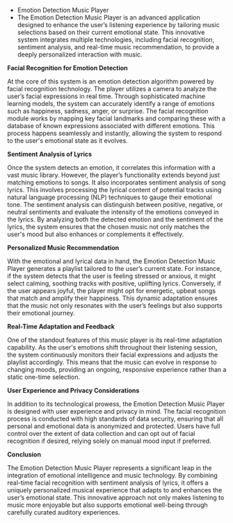 * Emotion Detection Music Player
* The Emotion Detection Music Player is an advanced application designed to enhance the user’s listening experience by tailoring music selections based on their current emotional state. This innovative system integrates multiple technologies, including facial recognition, sentiment analysis, and real-time music recommendation, to provide a deeply personalized interaction with music.

**Facial Recognition for Emotion Detection**

At the core of this system is an emotion detection algorithm powered by facial recognition technology. The player utilizes a camera to analyze the user’s facial expressions in real time. Through sophisticated machine learning models, the system can accurately identify a range of emotions such as happiness, sadness, anger, or surprise. The facial recognition module works by mapping key facial landmarks and comparing these with a database of known expressions associated with different emotions. This process happens seamlessly and instantly, allowing the system to respond to the user's emotional state as it evolves.

**Sentiment Analysis of Lyrics**

Once the system detects an emotion, it correlates this information with a vast music library. However, the player’s functionality extends beyond just matching emotions to songs. It also incorporates sentiment analysis of song lyrics. This involves processing the lyrical content of potential tracks using natural language processing (NLP) techniques to gauge their emotional tone. The sentiment analysis can distinguish between positive, negative, or neutral sentiments and evaluate the intensity of the emotions conveyed in the lyrics. By analyzing both the detected emotion and the sentiment of the lyrics, the system ensures that the chosen music not only matches the user's mood but also enhances or complements it effectively.

**Personalized Music Recommendation**

With the emotional and lyrical data in hand, the Emotion Detection Music Player generates a playlist tailored to the user’s current state. For instance, if the system detects that the user is feeling stressed or anxious, it might select calming, soothing tracks with positive, uplifting lyrics. Conversely, if the user appears joyful, the player might opt for energetic, upbeat songs that match and amplify their happiness. This dynamic adaptation ensures that the music not only resonates with the user’s feelings but also supports their emotional journey.

**Real-Time Adaptation and Feedback**

One of the standout features of this music player is its real-time adaptation capability. As the user's emotions shift throughout their listening session, the system continuously monitors their facial expressions and adjusts the playlist accordingly. This means that the music can evolve in response to changing moods, providing an ongoing, responsive experience rather than a static one-time selection.

**User Experience and Privacy Considerations**

In addition to its technological prowess, the Emotion Detection Music Player is designed with user experience and privacy in mind. The facial recognition process is conducted with high standards of data security, ensuring that all personal and emotional data is anonymized and protected. Users have full control over the extent of data collection and can opt out of facial recognition if desired, relying solely on manual mood input if preferred.

**Conclusion**

The Emotion Detection Music Player represents a significant leap in the integration of emotional intelligence and music technology. By combining real-time facial recognition with sentiment analysis of lyrics, it offers a uniquely personalized musical experience that adapts to and enhances the user’s emotional state. This innovative approach not only makes listening to music more enjoyable but also supports emotional well-being through carefully curated auditory experiences.
